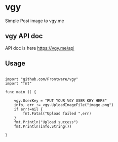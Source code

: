 # vgy
Simple Post image to vgy.me


## vgy API doc

API doc is here https://vgy.me/api

## Usage

```golang

import "github.com/Frontware/vgy"
import "fmt"

func main () {

    vgy.UserKey = "PUT YOUR VGY USER KEY HERE"
    info, err := vgy.UploadImageFile("image.png")
    if err!=nil {
        fmt.Fatal("Upload failed ",err)
    }
    fmt.Println("Upload success")
    fmt.Println(info.String())

}


```